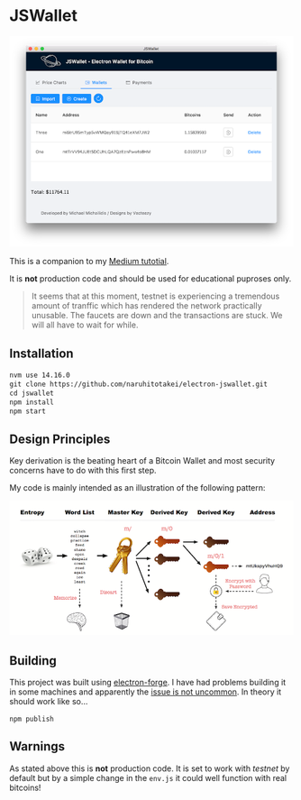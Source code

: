 # JSWallet

![Screen Shot](https://github.com/naruhitotakei/electron-jswallet/blob/master/assets/Screen_Shot.png)


This is a companion to my [Medium tutotial](https://medium.com/@michael.m/lets-create-a-secure-hd-bitcoin-wallet-in-electron-react-js-575032c42bf3).

It is **not** production code and should be used for educational puproses only.

> It seems that at this moment, testnet is experiencing a tremendous amount of tranffic which has rendered the network practically unusable. The faucets are down and the transactions are stuck. We will all have to wait for while.

## Installation

```
nvm use 14.16.0
git clone https://github.com/naruhitotakei/electron-jswallet.git
cd jswallet
npm install
npm start
```

## Design Principles

Key derivation is the beating heart of a Bitcoin Wallet and most security concerns have to do with this first step.

My code is mainly intended as an illustration of the following pattern:

![Key Derivation](https://github.com/naruhitotakei/electron-jswallet/blob/master/assets/Key%20Chain.png)

## Building

This project was built using [electron-forge](https://github.com/electron-userland/electron-forge). I have had problems building it in some machines and apparently the [issue is not uncommon](https://github.com/electron-userland/electron-forge/issues/434). In theory it should work like so...

```
npm publish
```

## Warnings

As stated above this is **not** production code. 
It is set to work with *testnet* by default but by a simple change in the `env.js` it could well function with real bitcoins!

